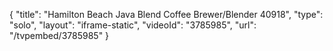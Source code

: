 {
    "title": "Hamilton Beach Java Blend Coffee Brewer\/Blender 40918",
    "type": "solo",
    "layout": "iframe-static",
    "videoId": "3785985",
    "url": "\/tvpembed\/3785985"
}